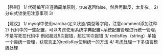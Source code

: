 
【强制】
1/ 代码编写应遵循简单原则，true返回false，然后再取反，太复杂。
2/ 分布式锁使用注意事项
3/ 


【建议】
1/ mysql中使用varchar定义状态/类型等字段，注意comment添加注释
2/ 代码中的一些配置，可以考虑使用系统字典配置+系统配置管理进行统一管理，不是写死在代码中
    例如超过5次报错，超过10次报错
3/ redisKey（string）单独一个类统一管理，获取真正的redisKey使用统一的方法
4/ 考虑处理一下多语言模版处理










